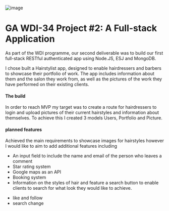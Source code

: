 ![image](https://ga-dash.s3.amazonaws.com/production/assets/logo-9f88ae6c9c3871690e33280fcf557f33.png)

# GA WDI-34  Project #2: A Full-stack Application

As part of the WDI programme, our second deliverable was to build our first full-stack RESTful authenticated app using Node.JS, ESJ and MongoDB.

I chose built a Hairstylist app, designed to enable hairdressers and barbers to showcase their portfolio of work. The app includes information about them and the salon they work from, as well as the pictures of the work they have performed on their existing clients.

#### The build

In order to reach MVP my target was to create a route for hairdressers to login and upload pictures of their current hairstyles and information about themselves. To achieve this I created 3 models Users, Portfolio and Picture.



#### planned features

Achieved the main requirements to showcase images for hairstyles however I would like to aim to add additional features including
- An input field to include the name and email of the person who leaves a comment
- Star rating system  
- Google maps as an API
- Booking system
- Information on the styles of hair and feature a search button to enable clients to search for what look they would like to achieve.
<!-- - "add a picture" link to only show up on the hairdressers login page -->
<!-- - about page -->
- like and follow
- search 
change
